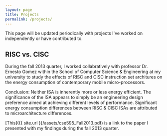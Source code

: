 ```yaml
---
layout: page
title: Projects 
permalink: /projects/
---
```


This page will be updated periodically with projects I've worked on independently or have contributed to. 

<h2> RISC vs. CISC </h2>

During the fall 2013 quarter, I worked collabratively with professor Dr. Ernesto Gomez within the School of Computer Science & Engineering at my university to study the effects of RISC and CISC instruction set architures on the energy consumption of contemporary mobile micro-processors. 

Conclusion: Neither ISA is inherently more or less energy efficient. The significance of the
ISA appears to simply be an engineering design preference aimed at achieving different levels of performance. Significant energy consumption differences between RISC & CISC ISAs are attributed to microarchitecture differences.  

[This]({{ site.url }}/assets/cse595_Fall2013.pdf) is a link to the paper I presented with my findings during the fall 2013 quarter.

